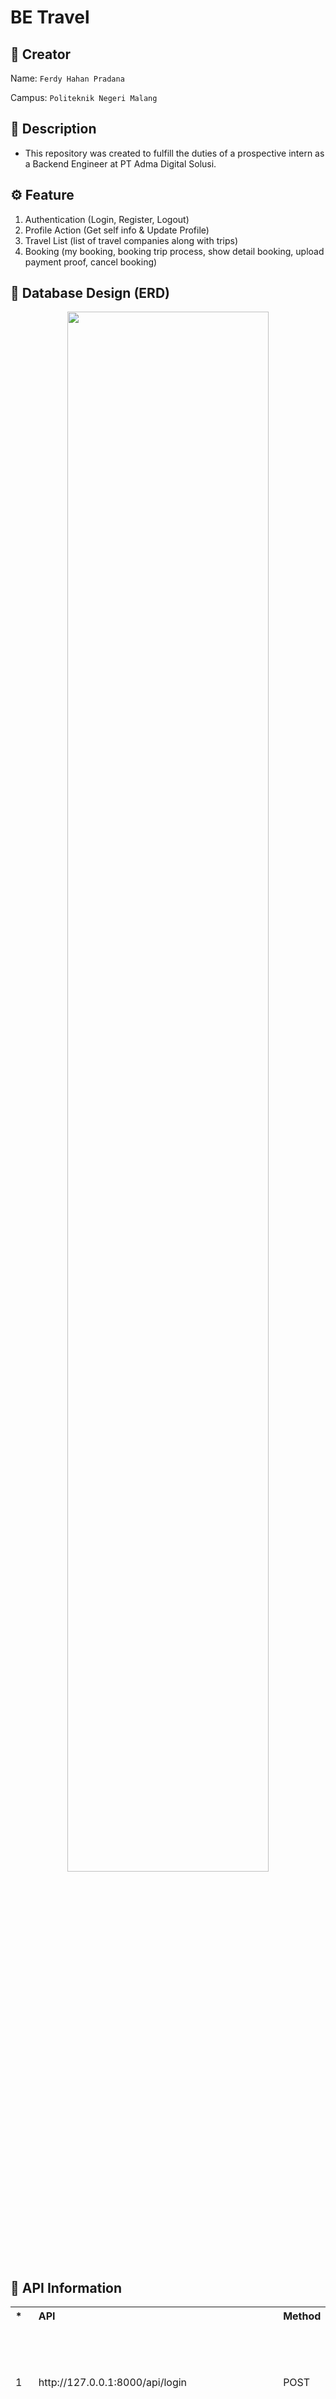 # BE Travel

## 👨 Creator
Name: ``` Ferdy Hahan Pradana ```

Campus: ``` Politeknik Negeri Malang ```

## 📌 Description
- This repository was created to fulfill the duties of a prospective intern as a Backend Engineer at PT Adma Digital Solusi.

## ⚙️ Feature 
1.  Authentication (Login, Register, Logout)
2.  Profile Action (Get self info & Update Profile)
3.  Travel List (list of travel companies along with trips)
4.  Booking (my booking, booking trip process, show detail booking, upload payment proof, cancel booking)

## 📃 Database Design (ERD)
<p align="center">
  <img src="https://github.com/ferdyhape/BE_Travel/assets/75787853/10200417-ecf8-492d-a6f4-e5f5f76cae4d" width="80%" height="80%">
</p>

## 🔑 API Information
<table style="width: 100%; text-align: left;">
  <tr>
    <th>*</th>
    <th>API</th>
    <th>Method</th>
    <th>Request</th>
    <th>Information</th>
  </tr>
  <tr>
    <td>1</td>
    <td>http://127.0.0.1:8000/api/login</td>
    <td>POST</td>
    <td>email, password</td>
    <td>User login endpoint. Send user's email and password to authenticate and receive a token for access.</td>
  </tr>
  <tr>
    <td>2</td>
    <td>http://127.0.0.1:8000/api/register</td>
    <td>POST</td>
    <td>name, email, password, password_confirmation, phone_number, avatar(optional)</td>
    <td>User registration endpoint. Register a new user by providing name, email, password, password confirmation, avatar (optional), and phone number.</td>
  </tr>
  <tr>
    <td>3</td>
    <td>http://127.0.0.1:8000/api/update-profile</td>
    <td>POST</td>
    <td>name, email, phone_number, avatar(optional)</td>
    <td>Update user profile data.</td>
  </tr>
  <tr>
    <td>4</td>
    <td>http://127.0.0.1:8000/api/me</td>
    <td>GET</td>
    <td>-</td>
    <td>Get user data.</td>
  </tr>
  <tr>
    <td>5</td>
    <td>http://127.0.0.1:8000/api/logout</td>
    <td>GET</td>
    <td>-</td>
    <td>Logout user.</td>
  </tr>
  <tr>
    <td>6</td>
    <td>http://127.0.0.1:8000/api/travels</td>
    <td>GET</td>
    <td>-</td>
    <td>Show list of trips with travel company data.</td>
  </tr>
  <tr>
    <td>7</td>
    <td>http://127.0.0.1:8000/api/travels/filter/</td>
    <td>POST</td>
    <td>min_price, max_price, departure_city, destination_city, min_departure_time, max_departure_time (All requests are optional)</td>
    <td>Filter trips based on various criteria such as price range, departure city, destination city, and departure time.</td>
  </tr>
  <tr>
    <td>8</td>
    <td>http://127.0.0.1:8000/api/travels-company</td>
    <td>GET</td>
    <td>-</td>
    <td>Show list of travel company data.</td>
  </tr>
  <tr>
    <td>9</td>
    <td>http://127.0.0.1:8000/api/my-booking</td>
    <td>GET</td>
    <td>-</td>
    <td>Show user's booking list.</td>
  </tr>
  <tr>
    <td>10</td>
    <td>http://127.0.0.1:8000/api/booking</td>
    <td>POST</td>
    <td>travel_trip_id, passengers[name][*], passengers[phone_number][*], payment_proof(optional)</td>
    <td>Create a new booking for a travel trip. Provide the travel trip ID, passenger names and phone numbers, and an optional payment proof if available.</td>
  </tr>
  <tr>
    <td>11</td>
    <td>http://127.0.0.1:8000/api/booking/{id}</td>
    <td>GET</td>
    <td>-</td>
    <td>Show details of a booking by ID.</td>
  </tr>
  <tr>
    <td>12</td>
    <td>http://127.0.0.1:8000/api/booking/{id}/payment-proof</td>
    <td>POST</td>
    <td>payment_proof</td>
    <td>Upload payment proof for a booking identified by its ID.</td>
  </tr>
  <tr>
    <td>13</td>
    <td>http://127.0.0.1:8000/api/booking/{id}/cancel</td>
    <td>POST</td>
    <td>-</td>
    <td>Cancel a booking identified by its ID.</td>
  </tr>
</table>


### 🔗 About Creator
[![portfolio](https://img.shields.io/badge/my_portfolio-000?style=for-the-badge&logo=ko-fi&logoColor=white)](https://www.ferdyhape.site/)
[![linkedin](https://img.shields.io/badge/linkedin-0A66C2?style=for-the-badge&logo=linkedin&logoColor=white)](https://www.linkedin.com/in/ferdy-hahan-pradana)
[![instagram](https://img.shields.io/badge/instagram-833AB4?style=for-the-badge&logo=instagram&logoColor=white)](https://instagram.com/ferdyhape)
[![github](https://img.shields.io/badge/github-333?style=for-the-badge&logo=github&logoColor=white)](https://github.com/ferdyhape)
